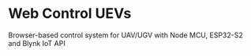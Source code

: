 # Web Control UEVs
Browser-based control system for UAV/UGV with Node MCU, ESP32-S2 and Blynk IoT API
